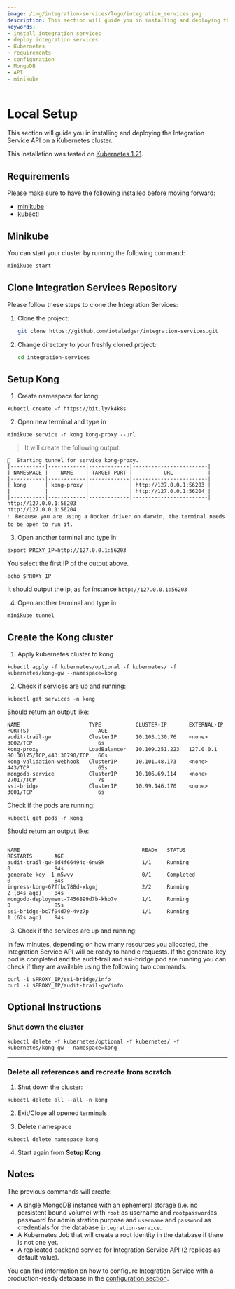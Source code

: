 ```yaml
---
image: /img/integration-services/logo/integration_services.png
description: This section will guide you in installing and deploying the Integration Service API on a Kubernetes cluster.
keywords:
- install integration services
- deploy integration services
- Kubernetes
- requirements
- configuration
- MongoDB
- API
- minikube
---
```


# Local Setup

This section will guide you in installing and deploying the Integration Service API on a Kubernetes cluster.

This installation was tested on [Kubernetes 1.21](https://kubernetes.io/releases/_print/#release-v1-21).

## Requirements

Please make sure to have the following installed before moving forward:

* [minikube](https://minikube.sigs.k8s.io/docs/start/)
* [kubectl](https://kubernetes.io/docs/tasks/tools/#kubectl)

## Minikube

You can start your cluster by running the following command:

```bash
minikube start
```

## Clone Integration Services Repository

Please follow these steps to clone the Integration Services:

1. Clone the project:

    ```bash
    git clone https://github.com/iotaledger/integration-services.git
    ```

2. Change directory to your freshly cloned project:

    ```bash
    cd integration-services
    ```

## Setup Kong

1. Create namespace for kong:
```
kubectl create -f https://bit.ly/k4k8s
```

2. Open new terminal and type in
```
minikube service -n kong kong-proxy --url
```
> It will create the following output:

```
🏃  Starting tunnel for service kong-proxy.
|-----------|------------|-------------|------------------------|
| NAMESPACE |    NAME    | TARGET PORT |          URL           |
|-----------|------------|-------------|------------------------|
| kong      | kong-proxy |             | http://127.0.0.1:56203 |
|           |            |             | http://127.0.0.1:56204 |
|-----------|------------|-------------|------------------------|
http://127.0.0.1:56203
http://127.0.0.1:56204
❗  Because you are using a Docker driver on darwin, the terminal needs to be open to run it.
```

3. Open another terminal and type in:

```
export PROXY_IP=http://127.0.0.1:56203
```
You select the first IP of the output above.

```
echo $PROXY_IP
```
It should output the ip, as for instance `http://127.0.0.1:56203`

4. Open another terminal and type in:

```
minikube tunnel
```



## Create the Kong cluster

1. Apply kubernetes cluster to kong

```
kubectl apply -f kubernetes/optional -f kubernetes/ -f kubernetes/kong-gw --namespace=kong
```
2. Check if services are up and running:

```
kubectl get services -n kong
```
Should return an output like:
```
NAME                      TYPE           CLUSTER-IP       EXTERNAL-IP   PORT(S)                      AGE
audit-trail-gw            ClusterIP      10.103.130.76    <none>        3002/TCP                     6s
kong-proxy                LoadBalancer   10.109.251.223   127.0.0.1     80:30175/TCP,443:30790/TCP   66s
kong-validation-webhook   ClusterIP      10.101.48.173    <none>        443/TCP                      65s
mongodb-service           ClusterIP      10.106.69.114    <none>        27017/TCP                    7s
ssi-bridge                ClusterIP      10.99.146.170    <none>        3001/TCP                     6s
```

Check if the pods are running:
```
kubectl get pods -n kong
```

Should return an output like:
```

NAME                                       READY   STATUS                       RESTARTS       AGE
audit-trail-gw-6d4f66494c-6nw8k            1/1     Running                      0              84s
generate-key--1-m5wvv                      0/1     Completed                    0              84s
ingress-kong-67ffbc788d-xkgmj              2/2     Running                      2 (84s ago)    84s
mongodb-deployment-7456899d7b-khb7v        1/1     Running                      0              85s
ssi-bridge-bc7f94d79-4vz7p                 1/1     Running                      1 (62s ago)    84s
```

3. Check if the services are up and running:

In few minutes, depending on how many resources you allocated, the Integration Service API will be ready to handle
requests. If the generate-key pod is completed and the audit-trail and ssi-bridge pod are running you can check if they are available using the following two commands:

```
curl -i $PROXY_IP/ssi-bridge/info
curl -i $PROXY_IP/audit-trail-gw/info
```



## Optional Instructions

### Shut down the cluster

```
kubectl delete -f kubernetes/optional -f kubernetes/ -f kubernetes/kong-gw --namespace=kong
```

---

### Delete all references and recreate from scratch

1. Shut down the cluster:

```
kubectl delete all --all -n kong
```

2. Exit/Close all opened terminals

3. Delete namespace
   
```
kubectl delete namespace kong
```

4. Start again from __Setup Kong__

## Notes

The previous commands will create:

- A single MongoDB instance with an ephemeral storage (i.e. no persistent bound volume) with `root` as username and `rootpassword`as password for administration purpose and `username` and `password` as credentials for the
  database `integration-service`.
- A Kubernetes Job that will create a root identity in the database if there is not one yet.
- A replicated backend service for Integration Service API (2 replicas as default value).

You can find information on how to configure Integration Service with a production-ready database in
the [configuration section](configuration.md).
